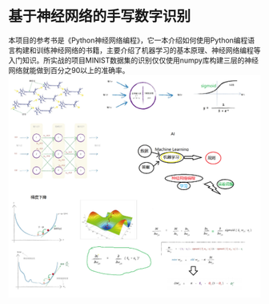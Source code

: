 # 基于神经网络的手写数字识别

本项目的参考书是《Python神经网络编程》，它一本介绍如何使用Python编程语言构建和训练神经网络的书籍，主要介绍了机器学习的基本原理、神经网络编程等入门知识。所实战的项目MINIST数据集的识别仅仅使用numpy库构建三层的神经网络就能做到百分之90以上的准确率。
![参考书的读书笔记](/py神经网络编程读书总结.png "参考书的读书笔记")